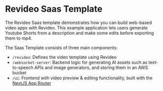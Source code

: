 # Revideo Saas Template

The Revideo Saas template demonstrates how you can build web-based video apps with Revideo. This example application lets users generate Youtube Shorts from a description and make some edits before exporting them to mp4.

The Saas Template consists of three main components:

- `/revideo`: Defines the video template using Revideo
- `/websocket-server`: Backend logic for generating AI assets such as text-to-speech APIs and image generators, and storing them in an AWS bucket
- `/ui`: Frontend with video preview & editing functionality, built with the [NextJS App Router](https://nextjs.org/docs/app)
